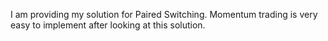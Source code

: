 I am providing my solution for Paired Switching. Momentum trading is very easy to implement after looking at this solution.
